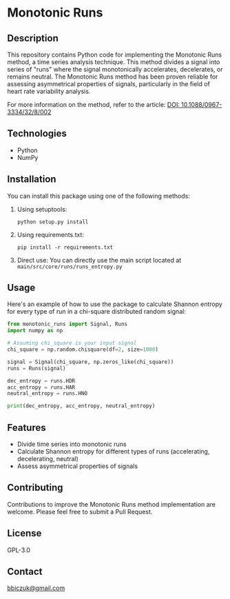 # Monotonic Runs

## Description
This repository contains Python code for implementing the Monotonic Runs method, a time series analysis technique. This method divides a signal into series of "runs" where the signal monotonically accelerates, decelerates, or remains neutral. The Monotonic Runs method has been proven reliable for assessing asymmetrical properties of signals, particularly in the field of heart rate variability analysis.

For more information on the method, refer to the article:
[DOI: 10.1088/0967-3334/32/8/002](https://doi.org/10.1088/0967-3334/32/8/002)

## Technologies
- Python
- NumPy

## Installation
You can install this package using one of the following methods:

1. Using setuptools:
   ```
   python setup.py install
   ```

2. Using requirements.txt:
   ```
   pip install -r requirements.txt
   ```

3. Direct use:
   You can directly use the main script located at `main/src/core/runs/runs_entropy.py`

## Usage
Here's an example of how to use the package to calculate Shannon entropy for every type of run in a chi-square distributed random signal:

```python
from monotonic_runs import Signal, Runs
import numpy as np

# Assuming chi_square is your input signal
chi_square = np.random.chisquare(df=2, size=1000)

signal = Signal(chi_square, np.zeros_like(chi_square))
runs = Runs(signal)

dec_entropy = runs.HDR
acc_entropy = runs.HAR
neutral_entropy = runs.HNO

print(dec_entropy, acc_entropy, neutral_entropy)
```

## Features
- Divide time series into monotonic runs
- Calculate Shannon entropy for different types of runs (accelerating, decelerating, neutral)
- Assess asymmetrical properties of signals

## Contributing
Contributions to improve the Monotonic Runs method implementation are welcome. Please feel free to submit a Pull Request.

## License
GPL-3.0

## Contact
bbiczuk@gmail.com
